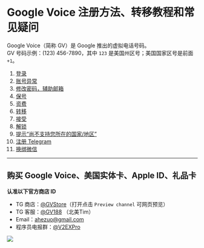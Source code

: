 # Google Voice 注册方法、转移教程和常见疑问

Google Voice（简称 GV）是 Google 推出的虚拟电话号码。\
GV 号码示例：‪(123) 456-7890‬，其中 `123` 是美国州区号；美国国家区号是前面 `+1`。

1. [登录](https://github.com/ssnhd/googlevoicelogin)
2. [账号异常](https://github.com/ssnhd/googlevoiceyichang)
3. [修改密码，辅助邮箱](https://github.com/ssnhd/googlevoicepassword)
4. [保号](https://github.com/ssnhd/googlevoicebaohao)
5. [资费](https://github.com/ssnhd/googlevoicezifei)
6. [转移](https://github.com/ssnhd/googlevoicezhuanyi)
7. [接受](https://github.com/ssnhd/googlevoicejieshou)
8. [解锁](https://github.com/ssnhd/googlevoicejiesuo)
9. [提示“尚不支持您所在的国家/地区”](https://github.com/ssnhd/googlevoicebuzhichi)
10. [注册 Telegram](https://github.com/ssnhd/telegram)
11. [换绑微信](https://github.com/ssnhd/googlevoicewechat)

---

## 购买 Google Voice、美国实体卡、Apple ID、礼品卡
**认准以下官方商店 ID**

- TG 商店：[@GVStore](https://t.me/gvstore)（打开点击 `Preview channel` 可网页预览）
- TG 客服：[@GV188](https://t.me/GV188) （北美Tim）
- Email：<ahezuo@gmail.com> 
- 程序员电报群：[@V2EXPro](https://t.me/V2EXPro)

![](https://i.imgur.com/9ysVXCr.png)
